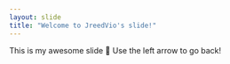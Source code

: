 ```yaml
---
layout: slide
title: "Welcome to JreedVio's slide!"
---
```

This is my awesome slide :tada:
Use the left arrow to go back!
